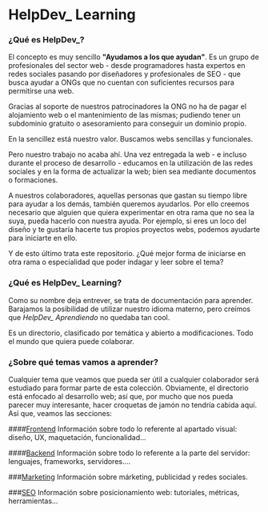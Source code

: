 # HelpDev_ Learning

### ¿Qué es HelpDev_?

El concepto es muy sencillo **"Ayudamos a los que ayudan"**. Es un grupo de profesionales del sector web - desde programadores hasta expertos en redes sociales pasando por diseñadores y profesionales de SEO - que busca ayudar a  ONGs que no cuentan con suficientes recursos para permitirse una web.

Gracias al soporte de nuestros patrocinadores la ONG no ha de pagar el alojamiento web o el mantenimiento de las mismas; pudiendo tener un subdominio gratuito o asesoramiento para conseguir un dominio propio.

En la sencillez está nuestro valor. Buscamos webs sencillas y funcionales.

Pero nuestro trabajo no acaba ahí. Una vez entregada la web - e incluso durante el proceso de desarrollo - educamos en la utilización de las redes sociales y en la forma de actualizar la web; bien sea mediante documentos o formaciones.

A nuestros colaboradores, aquellas personas que gastan su tiempo libre para ayudar a los demás, también queremos ayudarlos. Por ello creemos necesario que alguien que quiera experimentar en otra rama que no sea la suya, pueda hacerlo con nuestra ayuda. Por ejemplo, si eres un loco del diseño y te gustaría hacerte tus propios proyectos webs, podemos ayudarte para iniciarte en ello.

Y de esto último trata este repositorio. ¿Qué mejor forma de iniciarse en otra rama o especialidad que poder indagar y leer sobre el tema? 

### ¿Qué es HelpDev_ Learning?

Como su nombre deja entrever, se trata de documentación para aprender. Barajamos la posibilidad de utilizar nuestro idioma materno, pero creímos que *HelpDev_ Aprendiendo* no quedaba tan cool. 

Es un directorio, clasificado por temática y abierto a modificaciones. Todo el mundo que quiera puede colaborar.

### ¿Sobre qué temas vamos a aprender?

Cualquier tema que veamos que pueda ser útil a cualquier colaborador será estudiado para formar parte de esta colección. Obviamente, el directorio está enfocado al desarrollo web; así que, por mucho que nos pueda parecer muy interesante, hacer croquetas de jamón no tendría cabida aquí. Así que, veamos las secciones:

####[Frontend](frontend/index.md)
Información sobre todo lo referente al apartado visual: diseño, UX, maquetación, funcionalidad... 

####[Backend](backend/index.md)
Información sobre todo lo referente a la parte del servidor: lenguajes, frameworks, servidores....

###[Marketing](marketing/index.md)
Información sobre márketing, publicidad y redes sociales. 

###[SEO](seo/index.md)
Información sobre posicionamiento web: tutoriales, métricas, herramientas...

